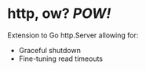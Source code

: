 http, ow? *POW!*
======

Extension to Go http.Server allowing for:

- Graceful shutdown
- Fine-tuning read timeouts
